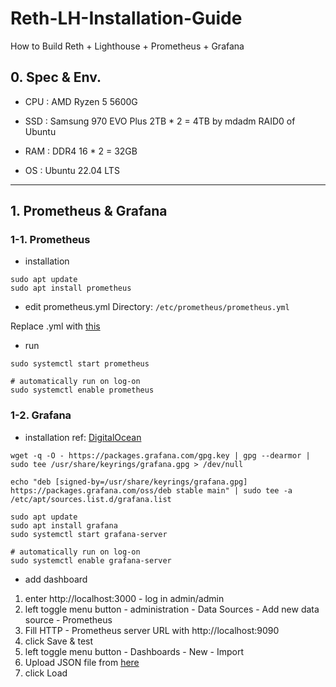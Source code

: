 # Reth-LH-Installation-Guide
How to Build Reth + Lighthouse + Prometheus + Grafana

## 0. Spec & Env.
- CPU : AMD Ryzen 5 5600G
- SSD : Samsung 970 EVO Plus 2TB * 2 = 4TB by mdadm RAID0 of Ubuntu
- RAM : DDR4 16 * 2 = 32GB

- OS : Ubuntu 22.04 LTS

---
## 1. Prometheus & Grafana

### 1-1. Prometheus
- installation
```
sudo apt update
sudo apt install prometheus
```

- edit prometheus.yml
Directory: ```/etc/prometheus/prometheus.yml```

Replace .yml with [this](https://github.com/paradigmxyz/reth/blob/main/etc/prometheus/prometheus.yml)

- run
```
sudo systemctl start prometheus

# automatically run on log-on
sudo systemctl enable prometheus
```

### 1-2. Grafana
- installation
ref: [DigitalOcean](https://www.digitalocean.com/community/tutorials/how-to-install-and-secure-grafana-on-ubuntu-22-04)
```
wget -q -O - https://packages.grafana.com/gpg.key | gpg --dearmor | sudo tee /usr/share/keyrings/grafana.gpg > /dev/null

echo "deb [signed-by=/usr/share/keyrings/grafana.gpg] https://packages.grafana.com/oss/deb stable main" | sudo tee -a /etc/apt/sources.list.d/grafana.list

sudo apt update
sudo apt install grafana
sudo systemctl start grafana-server

# automatically run on log-on
sudo systemctl enable grafana-server
```

- add dashboard
1. enter http://localhost:3000 - log in admin/admin
2. left toggle menu button - administration - Data Sources - Add new data source - Prometheus
3. Fill HTTP - Prometheus server URL with http://localhost:9090
4. click Save & test
5. left toggle menu button - Dashboards - New - Import
6. Upload JSON file from [here](https://github.com/paradigmxyz/reth/blob/main/etc/grafana/dashboards/overview.json)
7. click Load
